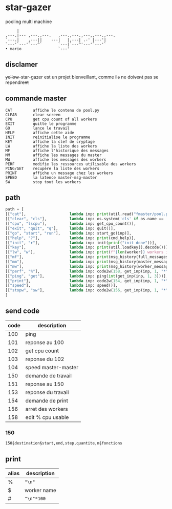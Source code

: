 # star-gazer
pooling multi machine

```
     |
,---.|--- ,---.,---.   ,---.,---.,---,,---.,---.
`---.|    ,---||    ---|   |,---| .-' |---'|
`---'`---'`---^`       `---|`---^'---'`---'`
• mario                `---'
```

## disclamer

~~yellow~~-star-gazer est un projet bienveillant, comme il~~s~~ ne doi~~ven~~t pas se rependre~~nt~~

## commande master

```
CAT         affiche le contenu de pool.py
CLEAR       clear screen
CPU         get cpu count of all workers
EXIT        quitte le programme
GO          lance le travail
HELP        affiche cette aide
INIT        reinitialise le programme
KEY         affiche la clef de cryptage
LW          affiche la liste des workers
MF          affiche l'historique des messages
MM          affiche les messages du master
MW          affiche les messages des workers
PERF        modifie les ressources utilisable des workers
PING/GET    recupère la liste des workers
PRINT       affiche un message chez les workers
SPEED       la latence master-msg-master
SW          stop tout les workers
```

## path

```py
path = [
[["cat"],                   lambda inp: print(util.read("fmaster/pool.py"))],
[["clear", "cls"],          lambda inp: os.system('cls' if os.name == 'nt' else 'clear')],
[["cpu", "lscpu"],          lambda inp: get_cpu_count()],
[["exit", "quit", "q"],     lambda inp: quit()],
[["go", "start", "run"],    lambda inp: start_go(inp)],
[["help", "?"],             lambda inp: print(cmd_help)],
[["init", "r"],             lambda inp: init(print("init done"))],
[["key"],                   lambda inp: print(util.loadkey().decode())],
[["lw", "w"],               lambda inp: print(f"{len(worker)} workers in list\n", "\n ".join([f"{worker.index(w)}. {w}" for w in worker]))],
[["mf"],                    lambda inp: print(msg_history(full_messages))],
[["mm"],                    lambda inp: print(msg_history(master_messages))],
[["mw"],                    lambda inp: print(msg_history(worker_messages))],
[["perf", "%"],             lambda inp: code2w(158, get_inp(inp, 1, "*"), get_inp(inp, 2, 100))],
[["ping", "get"],           lambda inp: ping(int(get_inp(inp, 1, 3)))],
[["print"],                 lambda inp: code2w(154, get_inp(inp, 1, "*"), get_inp(inp, 2, "%master print"))],
[["speed"],                 lambda inp: speed()],
[["stopw", "sw"],           lambda inp: code2w(156, get_inp(inp, 1, "*"), "stop")],
]
```

## send code

| code | description               |
| ---- | ------------------------- |
| 100  | ping                      |
| 101  | reponse au 100            |
| 102  | get cpu count             |
| 103  | reponse du 102            |
| 104  | speed master-master       |
| 150  | demande de travail        |
| 151  | reponse au 150            |
| 153  | reponse du travail        |
| 154  | demande de print          |
| 156  | arret des workers         |
| 158  | edit % cpu usable         |


### 150

```
150§destination§start,end,step,quantite,n§fonctions
```

## print

| alias | description |
| ----- | ----------- |
| %     | `"\n"`      |
| $     | worker name |
| #     | `"\n"*100`  |